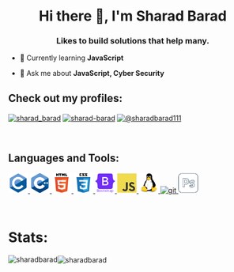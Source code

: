 
<h1 align="center">Hi there 👋, I'm Sharad Barad</h1>
<h3 align="center">Likes to build solutions that help many.</h3>

- 🌱 Currently learning **JavaScript**

- 💬 Ask me about **JavaScript, Cyber Security**
  <br>

## Check out my profiles:
<p align="left">
<a href="https://twitter.com/sharad_barad" target="blank"><img align="center" src="https://raw.githubusercontent.com/rahuldkjain/github-profile-readme-generator/master/src/images/icons/Social/twitter.svg" alt="sharad_barad" height="30" width="40" /></a>
<a href="https://linkedin.com/in/sharad-barad" target="blank"><img align="center" src="https://raw.githubusercontent.com/rahuldkjain/github-profile-readme-generator/master/src/images/icons/Social/linked-in-alt.svg" alt="sharad-barad" height="30" width="40" /></a>
<a href="https://medium.com/@sharadbarad111" target="blank"><img align="center" src="https://raw.githubusercontent.com/rahuldkjain/github-profile-readme-generator/master/src/images/icons/Social/medium.svg" alt="@sharadbarad111" height="30" width="40" /></a>
</p>
<br>

## Languages and Tools:
<p align="left">  
<a href="https://raw.githubusercontent.com/devicons/devicon/master/icons/c/c-original.svg" target="_blank" rel="noreferrer"> <img src="https://raw.githubusercontent.com/devicons/devicon/master/icons/c/c-original.svg" alt="c" width="40" height="40"/> </a> 
<a href="https://raw.githubusercontent.com/devicons/devicon/master/icons/cplusplus/cplusplus-original.svg" target="_blank" rel="noreferrer"> <img src="https://raw.githubusercontent.com/devicons/devicon/master/icons/cplusplus/cplusplus-original.svg" alt="cplusplus" width="40" height="40"/> </a> 
<a href="https://raw.githubusercontent.com/devicons/devicon/master/icons/html5/html5-original-wordmark.svg" target="_blank" rel="noreferrer"> <img src="https://raw.githubusercontent.com/devicons/devicon/master/icons/html5/html5-original-wordmark.svg" alt="html5" width="40" height="40"/> </a> 
<a href="https://raw.githubusercontent.com/devicons/devicon/master/icons/css3/css3-original-wordmark.svg" target="_blank" rel="noreferrer"> <img src="https://raw.githubusercontent.com/devicons/devicon/master/icons/css3/css3-original-wordmark.svg" alt="css3" width="40" height="40"/> </a> 
<a href="https://raw.githubusercontent.com/devicons/devicon/master/icons/bootstrap/bootstrap-plain-wordmark.svg" target="_blank" rel="noreferrer"> <img src="https://raw.githubusercontent.com/devicons/devicon/master/icons/bootstrap/bootstrap-plain-wordmark.svg" alt="bootstrap" width="40" height="40"/> </a>
<a href="https://raw.githubusercontent.com/devicons/devicon/master/icons/javascript/javascript-original.svg" target="_blank" rel="noreferrer"> <img src="https://raw.githubusercontent.com/devicons/devicon/master/icons/javascript/javascript-original.svg" alt="javascript" width="40" height="40"/> </a> 
<a href="https://raw.githubusercontent.com/devicons/devicon/master/icons/linux/linux-original.svg" target="_blank" rel="noreferrer"> <img src="https://raw.githubusercontent.com/devicons/devicon/master/icons/linux/linux-original.svg" alt="linux" width="40" height="40"/> </a> 
<a href="https://www.vectorlogo.zone/logos/git-scm/git-scm-icon.svg" target="_blank" rel="noreferrer"> <img src="https://www.vectorlogo.zone/logos/git-scm/git-scm-icon.svg" alt="git" width="40" height="40"/> </a> 
<a href="https://raw.githubusercontent.com/devicons/devicon/master/icons/photoshop/photoshop-line.svg" target="_blank" rel="noreferrer"> <img src="https://raw.githubusercontent.com/devicons/devicon/master/icons/photoshop/photoshop-line.svg" alt="photoshop" width="40" height="40"/> </a> 
</p>
<br>

# Stats:
<p><img align="left" src="https://github-readme-stats.vercel.app/api/top-langs?username=sharadbarad&show_icons=true&locale=en&layout=compact" alt="sharadbarad" />
<img align="center" src="https://github-readme-stats.vercel.app/api?username=sharadbarad&show_icons=true&locale=en" alt="sharadbarad" /></p>
